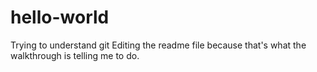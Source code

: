 # hello-world
Trying to understand git
Editing the readme file because that's what the walkthrough is telling me to do.
